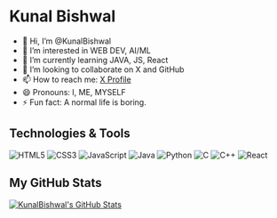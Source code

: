 # Kunal Bishwal

- 👋 Hi, I’m @KunalBishwal
- 👀 I’m interested in WEB DEV, AI/ML
- 🌱 I’m currently learning JAVA, JS, React
- 💞️ I’m looking to collaborate on X and GitHub
- 📫 How to reach me: [X Profile](https://x.com/KunalBishwal18)
- 😄 Pronouns: I, ME, MYSELF
- ⚡ Fun fact: A normal life is boring.

## Technologies & Tools

![HTML5](https://img.shields.io/badge/-HTML5-E34F26?logo=html5&logoColor=fff)
![CSS3](https://img.shields.io/badge/-CSS3-1572B6?logo=css3&logoColor=fff)
![JavaScript](https://img.shields.io/badge/-JavaScript-F7DF1E?logo=javascript&logoColor=000)
![Java](https://img.shields.io/badge/-Java-007396?logo=java&logoColor=fff)
![Python](https://img.shields.io/badge/-Python-3776AB?logo=python&logoColor=fff)
![C](https://img.shields.io/badge/-C-A8B9CC?logo=c&logoColor=fff)
![C++](https://img.shields.io/badge/-C++-00599C?logo=cplusplus&logoColor=fff)
![React](https://img.shields.io/badge/-React-61DAFB?logo=react&logoColor=000)

## My GitHub Stats

[![KunalBishwal's GitHub Stats](https://github-readme-stats.vercel.app/api?username=KunalBishwal&show_icons=true&theme=dark)](https://github.com/KunalBishwal)

